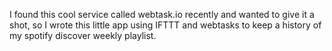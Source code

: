 I found this cool service called webtask.io recently and wanted to give it a shot, so I wrote this little app using IFTTT and webtasks to keep a history of my spotify discover weekly playlist. 


